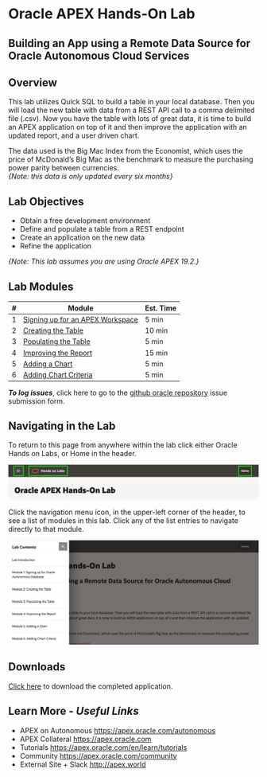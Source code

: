 # Oracle APEX Hands-On Lab

## Building an App using a Remote Data Source for Oracle Autonomous Cloud Services

## Overview
This lab utilizes Quick SQL to build a table in your local database. Then you will load the new table with data from a REST API call to a comma delimited file (.csv). Now you have the table with lots of great data, it is time to build an APEX application on top of it and then improve the application with an updated report, and a user driven chart.

The data used is the Big Mac Index from the Economist, which uses the price of McDonald’s Big Mac as the benchmark to measure the purchasing power parity between currencies.   
*{Note: this data is only updated every six months}*

## Lab Objectives

* Obtain a free development environment
* Define and populate a table from a REST endpoint
* Create an application on the new data
* Refine the application

*{Note: This lab assumes you are using Oracle APEX 19.2.}*

## Lab Modules

| # | Module | Est. Time |
| --- | --- | --- |
| 1 | [Signing up for an APEX Workspace](1-sign-up-apex.md) | 5 min |
| 2 | [Creating the Table](2-create-table.md) | 10 min |
| 3 | [Populating the Table](3-populating-table.md) | 5 min |
| 4 | [Improving the Report](4-improving-report.md) | 15 min |
| 5 | [Adding a Chart](5-adding-chart.md) | 5 min |
| 6 | [Adding Chart Criteria](6-adding-chart-criteria.md) | 5 min |

***To log issues***, click here to go to the [github oracle repository](https://github.com/oracle/learning-library/issues/new) issue submission form.

## Navigating in the Lab
To return to this page from anywhere within the lab click either Oracle Hands on Labs, or Home in the header.

![](images/0/lab-header.png)

Click the navigation menu icon, in the upper-left corner of the header, to see a list of modules in this lab. Click any of the list entries to navigate directly to that module.

![](images/0/lab-menu.png)

## Downloads

[Click here](remotedatasource-app.sql) to download the completed application. 

## Learn More - *Useful Links*

- APEX on Autonomous   https://apex.oracle.com/autonomous
- APEX Collateral   https://apex.oracle.com
- Tutorials   https://apex.oracle.com/en/learn/tutorials
- Community   https://apex.oracle.com/community
- External Site + Slack   http://apex.world

